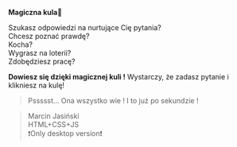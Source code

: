 <b>Magiczna kula🎱</b>

Szukasz odpowiedzi na nurtujące Cię pytania?<br>
Chcesz poznać prawdę?  <br>
Kocha? <br>
Wygrasz na loterii?<br>
Zdobędziesz pracę?<br>

<b>Dowiesz się dzięki magicznej kuli !</b>
Wystarczy, że zadasz pytanie i klikniesz na kulę! <br>


>Pssssst... Ona wszystko wie ! I to już po sekundzie !


>Marcin Jasiński <br>
>HTML+CSS+JS <br>
>❗Only desktop version❗
